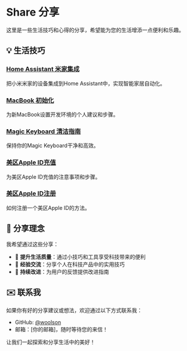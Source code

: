 # Share 分享

这里是一些生活技巧和心得的分享，希望能为您的生活增添一点便利和乐趣。

## 💡 生活技巧

### [Home Assistant 米家集成](./home-assistant-mijia.md)

把小米米家的设备集成到Home Assistant中，实现智能家居自动化。

### [MacBook 初始化](./macbook-init.md)

为新MacBook设置开发环境的个人建议和步骤。

### [Magic Keyboard 清洁指南](./magic-keyboard-clean.md)

保持你的Magic Keyboard干净和高效。

### [美区Apple ID充值](./us-appleid-recharge.md)

为美区Apple ID充值的注意事项和步骤。

### [美区Apple ID注册](./us-appleid-register.md)

如何注册一个美区Apple ID的方法。

## 🌟 分享理念

我希望通过这些分享：

- 🎉 **提升生活质量**：通过小技巧和工具享受科技带来的便利
- 🤝 **经验交流**：分享个人在科技产品中的实用技巧
- 🌱 **持续改进**：为用户的反馈提供改进指南

## ✉️ 联系我

如果你有好的分享建议或想法，欢迎通过以下方式联系我：

- GitHub: [@woolson](https://github.com/woolson)
- 邮箱：[你的邮箱]，随时等待您的来信！

让我们一起探索和分享生活中的美好！
